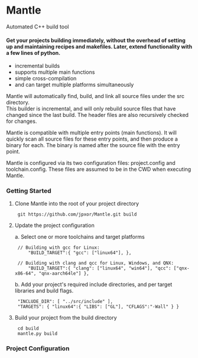 # Mantle
Automated C++ build tool
#### Get your projects building immediately, without the overhead of setting up and maintaining recipes and makefiles. Later, extend functionality with a few lines of python. 
- incremental builds
- supports multiple main functions
- simple cross-compilation
- and can target multiple platforms simultaneously

Mantle will automatically find, build, and link all source files under the src directory.	
This builder is incremental, and will only rebuild source files that have changed since the last build. 
The header files are also recursively checked for changes. 

Mantle is compatible with multiple entry points (main functions). 
It will quickly scan all source files for these entry points, and then produce a binary for each. 
The binary is named after the source file with the entry point.

Mantle is configured via its two configuration files: project.config and toolchain.config. 
These files are assumed to be in the CWD when executing Mantle.

### Getting Started
1. Clone Mantle into the root of your project directory

        git https://github.com/jpxor/Mantle.git build

2. Update the project configuration

    a. Select one or more toolchains and target platforms

        // Building with gcc for Linux: 
            "BUILD_TARGET":{ "gcc": ["linux64"], },

        // Building with clang and qcc for Linux, Windows, and QNX: 
            "BUILD_TARGET":{ "clang": ["linux64", "win64"], "qcc": ["qnx-x86-64", "qnx-aarch64le"] },

    b. Add your project's required include directories, and per target libraries and build flags.
    
        "INCLUDE_DIR": [ "../src/include" ], 
        "TARGETS": { "linux64":{ "LIBS": ["GL"], "CFLAGS":"-Wall" } } 

3. Build your project from the build directory

        cd build
        mantle.py build



### Project Configuration
